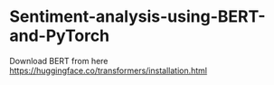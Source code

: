 # Sentiment-analysis-using-BERT-and-PyTorch
Download BERT from here
https://huggingface.co/transformers/installation.html
